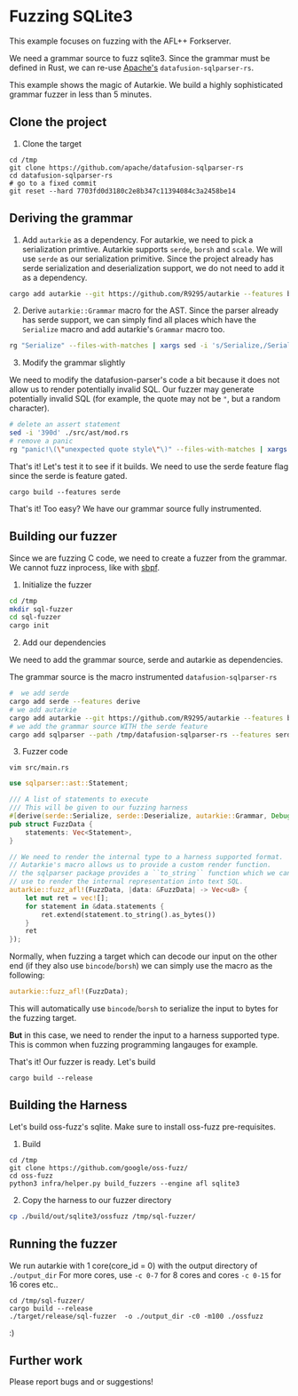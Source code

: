 # Fuzzing SQLite3

This example focuses on fuzzing with the AFL++ Forkserver.

We need a grammar source to fuzz sqlite3. Since the grammar must be defined in Rust, we can re-use [Apache's](https://github.com/apache/datafusion-sqlparser-rs) ``datafusion-sqlparser-rs``. 

This example shows the magic of Autarkie. We build a highly sophisticated grammar fuzzer in less than 5 minutes.

## Clone the project
1. Clone the target
```
cd /tmp
git clone https://github.com/apache/datafusion-sqlparser-rs
cd datafusion-sqlparser-rs
# go to a fixed commit
git reset --hard 7703fd0d3180c2e8b347c11394084c3a2458be14
```

##  Deriving the grammar
1. Add ``autarkie`` as a dependency.
For autarkie, we need to pick a serialization primtive. Autarkie supports ``serde``, ``borsh`` and ``scale``.
We will use ``serde`` as our serialization primitive. Since the project already has serde serialization and deserialization support, we do not need to add it as a dependency.
``` bash
cargo add autarkie --git https://github.com/R9295/autarkie --features bincode --features derive
```
2. Derive ``autarkie::Grammar`` macro for the AST.
Since the parser already has serde support, we can simply find all places which have the ``Serialize`` macro and add autarkie's ``Grammar`` macro too.
``` bash
rg "Serialize" --files-with-matches | xargs sed -i 's/Serialize,/Serialize, autarkie::Grammar,/g'
```
3. Modify the grammar slightly

We need to modify the datafusion-parser's code a bit because it does not allow us to render potentially invalid SQL. 
Our fuzzer may generate potentially invalid SQL (for example, the quote may not be ``"``, but a random character).
``` bash
# delete an assert statement
sed -i '390d' ./src/ast/mod.rs
# remove a panic
rg "panic!\(\"unexpected quote style\"\)" --files-with-matches | xargs sed -i 's/panic!("unexpected quote style")/write!(f, "\\\"{}\\\"", value::escape_quoted_string(\&self.value, \'"\'))/g'
```

That's it! Let's test it to see if it builds. 
We need to use the serde feature flag since the serde is feature gated.
```
cargo build --features serde
```
That's it! Too easy? We have our grammar source fully instrumented.

## Building our fuzzer
Since we are fuzzing C code, we need to create a fuzzer from the grammar. We cannot fuzz inprocess, like with [sbpf](/guides/rbpf.md).
1. Initialize the fuzzer
```bash 
cd /tmp
mkdir sql-fuzzer
cd sql-fuzzer 
cargo init
```
2. Add our dependencies

We need to add the grammar source, serde and autarkie as dependencies.

The grammar source is the macro instrumented ``datafusion-sqlparser-rs``
``` bash
#  we add serde
cargo add serde --features derive
# we add autarkie
cargo add autarkie --git https://github.com/R9295/autarkie --features bincode --features derive
# we add the grammar source WITH the serde feature
cargo add sqlparser --path /tmp/datafusion-sqlparser-rs --features serde
```

3. Fuzzer code
```
vim src/main.rs
```
``` rust
use sqlparser::ast::Statement;

/// A list of statements to execute
/// This will be given to our fuzzing harness
#[derive(serde::Serialize, serde::Deserialize, autarkie::Grammar, Debug, Clone)]
pub struct FuzzData {
    statements: Vec<Statement>,
}

// We need to render the internal type to a harness supported format.
// Autarkie's macro allows us to provide a custom render function.
// the sqlparser package provides a ``to_string`` function which we can 
// use to render the internal representation into text SQL.
autarkie::fuzz_afl!(FuzzData, |data: &FuzzData| -> Vec<u8> {
    let mut ret = vec![];    
    for statement in &data.statements {
        ret.extend(statement.to_string().as_bytes())
    }
    ret
});
```
Normally, when fuzzing a target which can decode our input on the other end (if they also use ``bincode``/``borsh``) we can simply use the macro as the following:

``` rust
autarkie::fuzz_afl!(FuzzData);
```
This will automatically use ``bincode``/``borsh`` to serialize the input to bytes for the fuzzing target.

**But** in this case, we need to render the input to a harness supported type. This is common when fuzzing programming langauges for example.

That's it! Our fuzzer is ready. Let's build
```
cargo build --release
```

## Building the Harness
Let's build oss-fuzz's sqlite. Make sure to install oss-fuzz pre-requisites.

1. Build

```
cd /tmp
git clone https://github.com/google/oss-fuzz/
cd oss-fuzz
python3 infra/helper.py build_fuzzers --engine afl sqlite3
```

2. Copy the harness to our fuzzer directory

```bash
cp ./build/out/sqlite3/ossfuzz /tmp/sql-fuzzer/
```

## Running the fuzzer

We run autarkie with 1 core(core_id = 0) with the output directory of ``./output_dir``
For more cores, use ``-c 0-7`` for 8 cores and cores ``-c 0-15`` for 16 cores etc..

```
cd /tmp/sql-fuzzer/
cargo build --release
./target/release/sql-fuzzer  -o ./output_dir -c0 -m100 ./ossfuzz 
```
:)


## Further work
Please report bugs and or suggestions!
